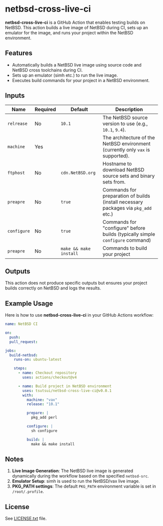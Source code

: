 # netbsd-cross-live-ci

**netbsd-cross-live-ci** is a GitHub Action that enables testing builds on NetBSD.
This action builds a live image of NetBSD during CI, sets up an emulator for the image,
and runs your project within the NetBSD environment.

## Features
- Automatically builds a NetBSD live image using source code and NetBSD cross toolchains during CI.
- Sets up an emulator (simh etc.) to run the live image.
- Executes build commands for your project in a NetBSD environment.

## Inputs

| Name           | Required | Default         | Description                                                      |
|----------------|----------|-----------------|------------------------------------------------------------------|
| `relrease`     | No       | `10.1`          | The NetBSD source version to use (e.g., `10.1`, `9.4`). |
| `machine`      | Yes      |                 | The architecture of the NetBSD environment (currently only `vax` is supported). |
| `ftphost`      | No       | `cdn.NetBSD.org`| Hostname to download NetBSD source sets and binary sets from.  |
| `preapre`      | No       | `true`          | Commands for preparation of builds (install necessary packages via `pkg_add` etc.) |
| `configure`    | No       | `true`          | Commands for "configure" before builds (typically simple `configure` command) |
| `preapre`      | No       | `make && make install`| Commands to build your project |

## Outputs

This action does not produce specific outputs but ensures your project builds correctly on NetBSD and logs the results.

## Example Usage

Here is how to use **netbsd-cross-live-ci** in your GitHub Actions workflow:

```yaml
name: NetBSD CI

on:
  push:
  pull_request:

jobs:
  build-netbsd:
    runs-on: ubuntu-latest

    steps:
      - name: Checkout repository
        uses: actions/checkout@v4

      - name: Build project in NetBSD environment
        uses: tsutsui/netbsd-cross-live-ci@v0.0.1
        with:
          machine: "vax"
          release: "10.1"

          prepare: |
            pkg_add perl

          configure: |
            sh configure

          build: |
            make && make install

```

## Notes
1. **Live Image Generation**: The NetBSD live image is generated dynamically during the workflow based on the specified `netbsd-src`.
2. **Emulator Setup**: simh is used to run the NetBSD/vax live image.
3. **PKG_PATH settings**: The default `PKG_PATH` environment variable is set in `/root/.profile`.

## License
See [LICENSE.txt](LICENSE.txt) file.

